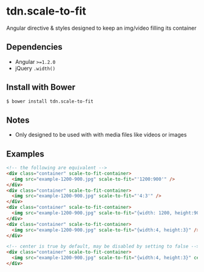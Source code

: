 # tdn.scale-to-fit
Angular directive &amp; styles designed to keep an img/video filling its container

## Dependencies
- Angular `>=1.2.0`
- jQuery `.width()`

## Install with Bower
```sh
$ bower install tdn.scale-to-fit
```

## Notes
- Only designed to be used with with media files like videos or images

## Examples

```html
<!-- the following are equivalent -->
<div class="container" scale-to-fit-container>
  <img src="example-1200-900.jpg" scale-to-fit="'1200:900'" />
</div>
<div class="container" scale-to-fit-container>
  <img src="example-1200-900.jpg" scale-to-fit="'4:3'" />
</div>
<div class="container" scale-to-fit-container>
  <img src="example-1200-900.jpg" scale-to-fit="{width: 1200, height:900}" />
</div>
<div class="container" scale-to-fit-container>
  <img src="example-1200-900.jpg" scale-to-fit="{width:4, height:3}" />
</div>

<!-- center is true by default, may be disabled by setting to false -->
<div class="container" scale-to-fit-container>
  <img src="example-1200-900.jpg" scale-to-fit="{width:4, height:3}" center="false" />
</div>
```
